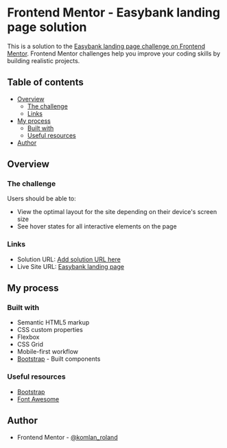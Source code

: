 # Frontend Mentor - Easybank landing page solution

This is a solution to the [Easybank landing page challenge on Frontend Mentor](https://www.frontendmentor.io/challenges/easybank-landing-page-WaUhkoDN). Frontend Mentor challenges help you improve your coding skills by building realistic projects. 

## Table of contents

- [Overview](#overview)
  - [The challenge](#the-challenge)
  - [Links](#links)
- [My process](#my-process)
  - [Built with](#built-with)
  - [Useful resources](#useful-resources)
- [Author](#author)

## Overview

### The challenge

Users should be able to:

- View the optimal layout for the site depending on their device's screen size
- See hover states for all interactive elements on the page

### Links

- Solution URL: [Add solution URL here](https://your-solution-url.com)
- Live Site URL: [Easybank landing page](https://easybank-landpage.netlify.app/)

## My process

### Built with

- Semantic HTML5 markup
- CSS custom properties
- Flexbox
- CSS Grid
- Mobile-first workflow
- [Bootstrap](https://reactjs.org/) - Built components

### Useful resources

- [Bootstrap](https://www.getbootstrap.com) 
- [Font Awesome](https://www.fontawesome.com) 

## Author

- Frontend Mentor - [@komlan_roland](https://www.frontendmentor.io/profile/Roland7kt8)
